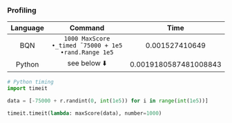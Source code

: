 
### Profiling

| Language |                       Command                        |         Time          |
| :------: | :--------------------------------------------------: | :-------------------: |
|   BQN    | `1000 MaxScore •_timed ¯75000 + 1e5 •rand.Range 1e5` |    0.001527410649     |
|  Python  |                     see below ⬇️                      | 0.0019180587481008843 |

```py
# Python timing
import timeit

data = [-75000 + r.randint(0, int(1e5)) for i in range(int(1e5))]

timeit.timeit(lambda: maxScore(data), number=1000)
```
